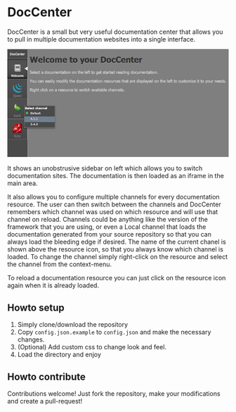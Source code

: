 DocCenter
=========


DocCenter is a small but very useful documentation center that allows you to pull in multiple documentation websites into a single interface.


![Screenshot](/resources/images/screenshot.png "Screenshot")


It shows an unobstrusive sidebar on left which allows you to switch documentation sites. The documentation is then loaded as an iframe in the main area.

It also allows you to configure multiple channels for every documentation resource.
The user can then switch between the channels and DocCenter remembers which channel was used on which resource and will use that channel on reload.
Channels could be anything like the version of the framework that you are using, or even a Local channel that loads the documentation generated
from your source repository so that you can always load the bleeding edge if desired.
The name of the current chanel is shown above the resource icon, so that you always know which channel is loaded.
To change the channel simply right-click on the resource and select the channel from the context-menu.

To reload a documentation resource you can just click on the resource icon again when it is already loaded.



Howto setup
-------------

 1. Simply clone/download the repository
 2. Copy `config.json.example` to `config.json` and make the necessary changes.
 3. (Optional) Add custom css to change look and feel.
 4. Load the directory and enjoy


Howto contribute
----------------
Contributions welcome! Just fork the repository, make your modifications and create a pull-request!